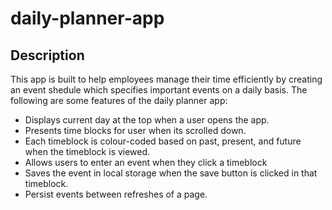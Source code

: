 # daily-planner-app

## Description
This app is built to help employees manage their time efficiently by creating an event shedule which specifies important events on a daily basis. The following are some features of the daily planner app:
- Displays current day at the top when a user opens the app.
- Presents time blocks for user when its scrolled down.
- Each timeblock is colour-coded based on past, present, and future when the timeblock is viewed.
- Allows users to enter an event when they click a timeblock
- Saves the event in local storage when the save button is clicked in that timeblock.
- Persist events between refreshes of a page.

